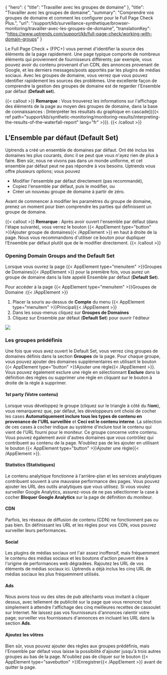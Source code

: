 {
  "hero": {
    "title": "Travailler avec les groupes de domaine"
  },
  "title": "Travailler avec les groupes de domaine",
  "summary": "Comprendre vos groupes de domaine et comment les configurer pour le Full Page Check Plus.",
  "url": "/support/kb/surveillance-synthetique/browser-monitoring/travailler-avec-les-groupes-de-domaine",
  "translationKey": "https://www.uptrends.com/support/kb/full-page-check/working-with-domain-groups"
}

Le  Full Page Check \+ (FPC\+) vous permet d'identifier la source des éléments de la page rapidement. Une page typique comporte de nombreux éléments qui proviennent de fournisseurs différents; par exemple, vous pouvez avoir du contenu provenant d'un CDN, des annonces provenant de Google, et les derniers messages/posts apportés par les plugins de médias sociaux. Avec les groupes de domaine, vous verrez que vous pouvez identifier rapidement les sources des problèmes. Une excellente façon de comprendre la gestion des groupes de domaine est de regarder l'Ensemble par défaut (**Default set**).

{{< callout >}}
**Remarque** : Vous trouverez les informations sur l'affichage des éléments de la page au moyen des groupes de domaine, dans la base de connaissances : [Interpréter les résultats du graphique en cascade]({{< ref path="support/kb/synthetic-monitoring/monitoring-results/interpreting-the-results-of-the-waterfall-report" lang="fr" >}}).
{{< /callout >}}

## L'Ensemble par défaut (Default Set) 

Uptrends a créé un ensemble de domaines par défaut. Ont été inclus les domaines les plus courants, donc il se peut que vous n'ayez rien de plus à faire. Bien sûr, nous ne vivons pas dans un monde uniforme, et cet ensemble par défaut peut ne pas répondre à vos besoins. Uptrends vous offre plusieurs options; vous pouvez

-   Modifier l'ensemble par défaut directement (pas recommandé),
-   Copiez l'ensemble par défaut, puis le modifier, ou
-   Créer un nouveau groupe de domaine à partir de zéro.

Avant de commencer à modifier les paramètres du groupe de domaine, prenez un moment pour bien comprendre les parties qui définissent un groupe de domaine.

{{< callout >}}
**Remarque** : Après avoir ouvert l'ensemble par défaut (dans l'étape suivante), vous verrez le bouton {{< AppElement type="button" >}}Ajouter groupe de domaines{{< /AppElement >}} en haut à droite de la page. Nous vous recommandons d'utiliser ce bouton pour dupliquer l’Ensemble par défaut plutôt que de le modifier directement.
{{< /callout >}}

### Opening Domain Groups and the Default Set

Lorsque vous ouvrez la page {{< AppElement type="menuitem" >}}Groupes de Domaines{{< /AppElement >}} pour la première fois, vous aurez un groupe de domaine dans la liste appelé Ensemble par défaut (**Default Set**).

Pour accéder à la page {{< AppElement type="menuitem" >}}Groupes de Domaine :{{< /AppElement >}} 

1.  Placer la souris au-dessus de **Compte** du menu {{< AppElement type="menuitem" >}}Principal{{< /AppElement >}} 
2.  Dans les sous-menus cliquez sur **Groupes de Domaines**
3.  Cliquez sur Ensemble par défaut (**Default Set**) pour ouvrir l'éditeur

![](/img/content/b2a8fdb6-abfc-4a27-955c-6c575f4166d7.png)

### Les groupes prédéfinis

Une fois que vous avez ouvert le Default Set, vous verrez cinq groupes de domaines définis dans la section **Groupes** de la page. Pour chaque groupe, vous pouvez ajouter des domaines supplémentaires en utilisant le bouton {{< AppElement type="button" >}}Ajouter une règle{{< /AppElement >}}. Vous pouvez également exclure une règle en sélectionnant **Exclure** dans la définition des règles ou supprimer une règle en cliquant sur le bouton à droite de la règle à supprimer.

#### 1st party (Votre contenu)

Lorsque vous développez le groupe (cliquez sur le triangle à côté du N**om**), vous remarquerez que, par défaut, les développeurs ont choisi de cocher les cases **Automatiquement inclure tous les types de contenu en provenance de l'URL surveillée** et **Ceci est le contenu interne**. La sélection de ces cases à cocher indique au système d'inclure tout le contenu qui vient de l'URL fourni pour le moniteur. Ce groupe concerne votre contenu. Vous pouvez également avoir d'autres domaines que vous contrôlez qui contribuent au contenu de la page. N’oubliez pas de les ajouter en utilisant le bouton {{< AppElement type="button" >}}Ajouter une règle{{< /AppElement >}}.

#### Statistics (Statistiques)

Le contenu analytique fonctionne à l'arrière-plan et les services analytiques contribuent souvent à une mauvaise performance des pages. Vous pouvez ajouter les URL des outils analytiques que vous utilisez. Si vous voulez surveiller Google Analytics, assurez-vous de ne pas sélectionner la case à cocher **Bloquer Google Analytics** sur la page de définition du moniteur.

#### CDN

Parfois, les réseaux de diffusion de contenu (CDN) ne fonctionnent pas ou pas bien. En définissant les URL et les règles pour vos CDN, vous pouvez surveiller leurs performances.

#### Social

Les plugins de médias sociaux ont l'air assez inoffensif, mais fréquemment le contenu des médias sociaux et les boutons d'action peuvent être à l'origine de performances web dégradées. Rajoutez les URL de vos éléments de médias sociaux ici. Uptrends a déjà inclus les cinq URL de médias sociaux les plus fréquemment utilisés.

#### Ads

Nous avons tous vu des sites de pub alléchants vous invitant à cliquer dessus, avec tellement de publicité sur la page que vous renoncez tout simplement à attendre l'affichage des cinq meilleures recettes de cassoulet sur Internet. Ne laissez pas vos fournisseurs d'annonces ralentir votre page; surveiller vos fournisseurs d'annonces en incluant les URL dans la section **Ads**.

#### Ajoutez les vôtres

Bien sûr, vous pouvez ajouter des règles aux groupes prédéfinis, mais l'Ensemble par défaut vous laisse la possibilité d'ajouter jusqu'à trois autres groupes au bas de la page. N'oubliez pas de cliquer sur le bouton {{< AppElement type="savebutton" >}}Enregistrer{{< /AppElement >}} avant de quitter la page.
